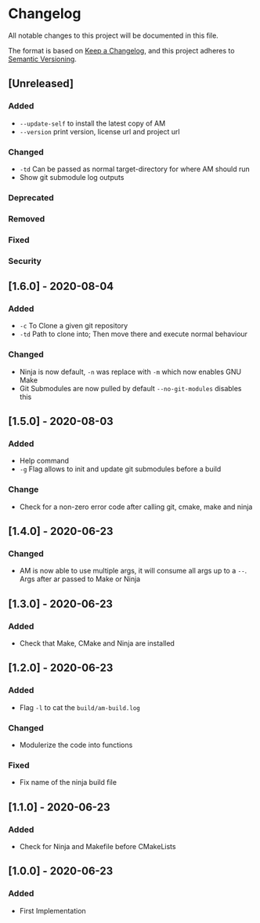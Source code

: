 # Changelog
All notable changes to this project will be documented in this file.

The format is based on [Keep a Changelog](keep-a-changelog.md),
and this project adheres to [Semantic Versioning](semver.md).

## [Unreleased]

### Added
* `--update-self` to install the latest copy of AM
* `--version` print version, license url and project url
### Changed
* `-td` Can be passed as normal target-directory for where AM should run
* Show git submodule log outputs
### Deprecated
### Removed
### Fixed
### Security

## [1.6.0] - 2020-08-04

### Added
* `-c` To Clone a given git repository
* `-td` Path to clone into; Then move there and execute normal behaviour

### Changed
* Ninja is now default, `-n` was replace with `-m` which now enables GNU Make
* Git Submodules are now pulled by default `--no-git-modules` disables this

## [1.5.0] - 2020-08-03

### Added
* Help command
* `-g` Flag allows to init and update git submodules before a build

### Change
* Check for a non-zero error code after calling git, cmake, make and ninja

## [1.4.0] - 2020-06-23

### Changed
* AM is now able to use multiple args, it will consume all args up to a `--`. Args after ar passed to Make or Ninja

## [1.3.0] - 2020-06-23

### Added
* Check that Make, CMake and Ninja are installed

## [1.2.0] - 2020-06-23

### Added
* Flag `-l` to cat the `build/am-build.log`

### Changed
* Modulerize the code into functions

### Fixed
* Fix name of the ninja build file

## [1.1.0] - 2020-06-23

### Added
* Check for Ninja and Makefile before CMakeLists

## [1.0.0] - 2020-06-23

### Added
* First Implementation
